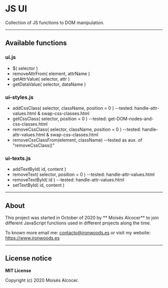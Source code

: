 # JS UI

Collection of JS functions to DOM manipulation.


***

## Available functions

### ui.js

 * $( selector )
 * removeAttrFrom( element, attrName )
 * getAttrValue( selector, attr )
 * getDataValue( selector, dataName )


### ui-styles.js

 * addCssClass( selector, className, position = 0 )    --tested: handle-attr-values.html & swap-css-classes.html
 * getCssClass( selector, position = 0 )               --tested: get-DOM-nodes-and-css-classes.html
 * removeCssClass( selector, className, position = 0 ) --tested: handle-attr-values.html & swap-css-classes.html
 * removeCssClassFrom(element, className)              --tested as aux. of "removeCssClass()"

### ui-texts.js

 * addTextById( id, content )
 * removeText( selector, position = 0 ) --tested: handle-attr-values.html
 * removeTextById( id )                 --tested: handle-attr-values.html
 * setTextById( id, content )


***
## About

This project was started in October of 2020 by ** Moisés Alcocer** to join
different JavaScript functions used in different projects along the time.

To known more email me: contacto@ironwoods.es or visit my website:
https://www.ironwoods.es

***
## License notice

**MIT License**

Copyright (c) 2020 Moisés Alcocer.
